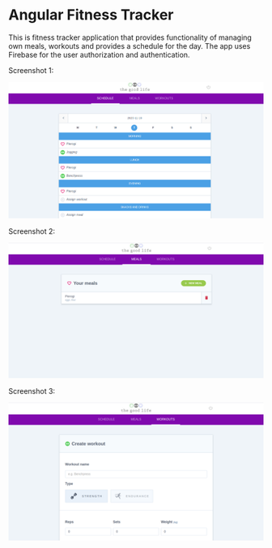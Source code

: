 # Angular Fitness Tracker

This is fitness tracker application that provides functionality of managing own meals, workouts and provides a schedule for the day. The app uses Firebase for the user authorization and authentication.

Screenshot 1:

![](github-images/github-image-1.png)

Screenshot 2:

![](github-images/github-image-2.png)

Screenshot 3:

![](github-images/github-image-3.png)

